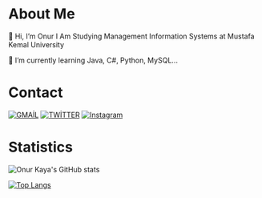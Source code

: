 
# About Me

👋 Hi, I’m Onur I Am Studying Management Information Systems at Mustafa Kemal University 

🌱 I’m currently learning Java, C#, Python, MySQL...

# Contact

[![GMAİL](https://img.shields.io/badge/Gmail-kayaonur607@gmail.com-green?style=for-the-badge&logo=gmail)](https://www.gmail.com)
[![TWİTTER](https://img.shields.io/badge/TWITTER-kayaonur607-blue?style=for-the-badge&logo=twitter)](https://twitter.com/kayaonur607)
[![Instagram](https://img.shields.io/badge/Instagram-kayaonur607-purple?style=for-the-badge&logo=instagram)](https://instagram.com/kayaonur607)

# Statistics

![Onur Kaya's GitHub stats](https://github-readme-stats.vercel.app/api?username=kayaonur607&show_icons=true&theme=midnight-purple)

[![Top Langs](https://github-readme-stats.vercel.app/api/top-langs/?username=kayaonur607&langs_count=5&theme=midnight-purple)](https://github.com/kayaonur607/github-readme-stats)


<!---
kayaonur607/kayaonur607 is a ✨ special ✨ repository because its `README.md` (this file) appears on your GitHub profile.
You can click the Preview link to take a look at your changes.
--->










